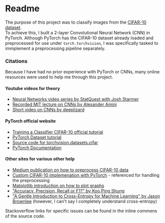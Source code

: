 # Readme 

The purpose of this project was to classify images from the [CIFAR-10 dataset](https://www.cs.toronto.edu/~kriz/cifar.html).  
To achieve this, I built a 2-layer Convolutional Neural Network (CNN) in PyTorch.
Although PyTorch has the CIFAR-10 dataset already loaded and preprocessed for use under `torch.torchvision`, I was specifically tasked to immplement a preprocessing pipeline separately.

### Citations 
Because I have had no prior experience with PyTorch or CNNs, many online resources were used to help me through this project. 

#### Youtube videos for theory 
- [Neural Networks video series by StatQuest with Josh Starmer](https://www.youtube.com/watch?v=CqOfi41LfDw&list=PLblh5JKOoLUIxGDQs4LFFD--41Vzf-ME1)
- [Recorded MIT lecture on CNNs by Alexander Amini](https://www.youtube.com/watch?v=iaSUYvmCekI)
- [Short video on CNNs by deeplizard](https://www.youtube.com/watch?v=YRhxdVk_sIs)

#### PyTorch official website 
- [Training a Classifier CIFAR-10 official tutorial](https://pytorch.org/tutorials/beginner/blitz/cifar10_tutorial.html)
- [PyTorch Dataset tutorial](https://pytorch.org/tutorials/beginner/basics/data_tutorial.html)
- [Source code for torchvision.datasets.cifar](https://pytorch.org/vision/0.12/_modules/torchvision/datasets/cifar.html)
- [PyTorch Documentation](https://pytorch.org/docs/stable/index.html)

#### Other sites for various other help 
- [Medium publication on how to preprocess CIFAR-10 data](https://medium.com/@rhythm10/image-preprocessing-for-cifar-10-dataset-f2b5cdb221bb)
- [Custom CIFAR-10 implemenation with PyTorch](https://www.kaggle.com/code/uvxy1234/cifar-10-implementation-with-pytorch/notebook) - referenced for handling the preprocessing 
- [Matplotlib introduction on how to plot graphs](https://matplotlib.org/stable/tutorials/introductory/pyplot.html)
- ["Accuracy, Precision, Recall or F1?" by Koo Ping Shung](https://towardsdatascience.com/accuracy-precision-recall-or-f1-331fb37c5cb9)
- ["A Gentle Introduction to Cross-Entropy for Machine Learning" by Jason Brownlee](https://machinelearningmastery.com/cross-entropy-for-machine-learning/) (however, I can't say I completely understand cross-entropy)

Stackoverflow links for specific issues can be found in the inline commens of the source code. 
